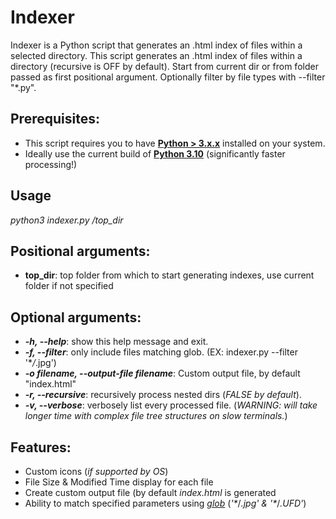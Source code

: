 # Indexer
Indexer is a Python script that generates an .html index of files within a selected directory. This script generates an .html index of files within a directory (recursive is OFF by default). Start from current dir or from folder passed as first positional argument. Optionally filter by file types with --filter "*.py".

## Prerequisites:
* This script requires you to have **[Python > 3.x.x](https://www.python.org/downloads/)** installed on your system. 
* Ideally use the current build of **[Python 3.10](https://www.python.org/downloads/release/python-3100/)** (significantly faster processing!)

## Usage
*python3 indexer.py /top_dir*

## Positional arguments:
* **top_dir**: top folder from which to start generating indexes, use current folder if not specified

## Optional arguments:
* ***-h, --help***: show this help message and exit.
* ***-f, --filter***: only include files matching glob. (EX: indexer.py --filter '\**/*.jpg')
* ***-o filename, --output-file filename***: Custom output file, by default "index.html"
* ***-r, --recursive***: recursively process nested dirs (*FALSE by default*).
* ***-v, --verbose***: verbosely list every processed file. (*WARNING: will take longer time with complex file tree structures on slow terminals.*)

## Features:
* Custom icons (*if supported by OS*)  
* File Size & Modified Time display for each file 
* Create custom output file (by default *index.html* is generated
* Ability to match specified parameters using [*glob*](https://docs.python.org/3/library/glob.html) (*'\**/*.jpg' & '\**/*.UFD'*)
